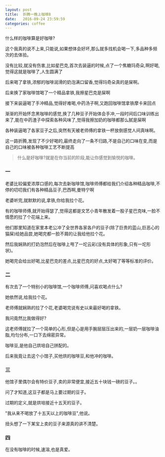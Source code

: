 ```yaml
---
layout: post
title:  折腾一晚上咖啡8
date:   2016-09-24 23:59:59
categories: coffee
---
```


什么样的咖啡算是好咖啡?

这个我真的说不上来,只能说,如果想体会好坏,那么就多找机会喝一下,多品种多频次的去体验。

没有比较,就没有伤害,比如星巴克,首次去装逼的时候,点了一个焦糖玛奇朵,啊好喝,觉得这就是咖啡了,人生圆满了

后来喝了拿铁,浓郁的咖啡润滑的奶泡满口留香,觉得玛奇朵真的是屎啊。

后来换了家咖啡馆喝了一个精品拿铁,我擦星巴克是屎啊

接下来装逼喝了手冲精品,觉得好难喝,中药汤子啊,又跑回咖啡馆拿铁摩卡来回点

渐渐的开始怀念黑咖啡的感觉,换了几种豆子开始体会手冲,一段时间后口味训练出来了,能在中药渣子中探索各种风味了,觉得我擦加奶的咖啡都那么腻是屎啊

各种装逼喝了各家豆子之后,突然有天被老师傅的拿铁一杯放倒感觉人间真味啊。

这一路折腾,发现了不少好喝的,最终走向了一条不归路,不是自己的口味在变,而是自己的口味被各种咖啡工艺不断提高

> 什么是好咖啡?就是在你当前的阶段,能让你感觉到愉悦的咖啡。

### 一

老婆比较偏爱浓厚口感的,每次去新咖啡馆,咖啡师傅都给我们介绍各种精品咖啡,不停的叨叨我们有各种精品豆子,巴西啊,曼特宁啊

老婆听完,就默默的说,拿铁,你给我拉个花。

有的咖啡师傅,就开始得瑟了,觉得这都是文艺小青年散发着一股子星巴克味,一脸不情愿的拉了个花端上来。

他们那里知道在家里本老公冲了全世界各家各户的豆子(除了巨贵的蓝山,巨恶心的猫屎)给她品尝,她喝完都一脸不屑的让我给他拉个花。

然后我娴熟的打奶泡然后在咖啡上甩了一坨云彩(没有具体的形象,只有一坨形状)。

她喝完会给出好喝,比星巴克的差点,比星巴克的好点,太好喝了等等标准的评价。

### 二

有次去了一个特别小的咖啡馆,一个咖啡师傅,问喜欢喝点什么?

她依然说,给我拉个花。

老师傅就娴熟的拉了个花,老婆喝完说有史以来最好喝的拿铁。

我问竟然比我做得好?

这老师傅就拉了一个简单的心形,但是心是用手腕层层压出来的,一层奶一层咖啡油脂,均匀分布,一口下去绵密异常。

咖啡豆,是他自己烘培自己拼配的。

后来我竟让去这个小馆子,买他烘的咖啡豆,和他冲的咖啡。

### 三

他馆子里偶尔会有特价豆子,卖的非常便宜,接近五十块钱一磅的豆子。。

问了才知道,这豆子都是马上要过期的豆子。

过期的定义,就是烘培接近十五天的豆子。

"我从来不喝放了十五天以上的咖啡豆",他说。

扭头想了一下某宝上卖的豆子来源真的讲不清楚。

### 四

在没有咖啡的时候,速溶,也是真爱。
























